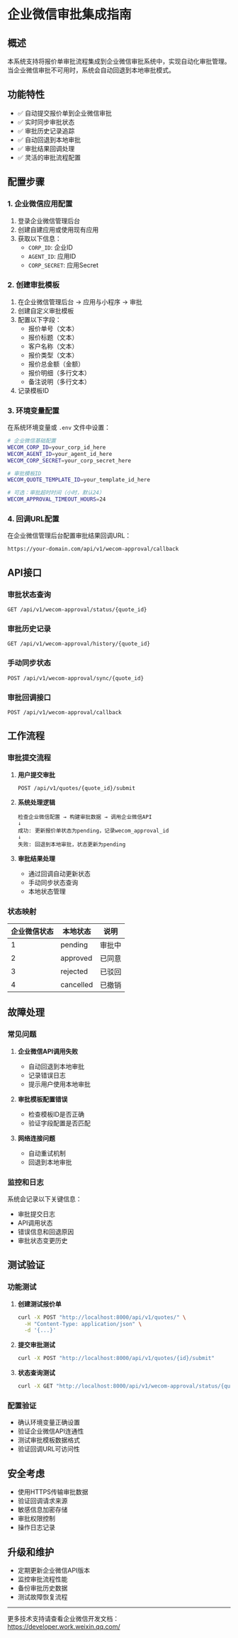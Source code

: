 # 企业微信审批集成指南

## 概述

本系统支持将报价单审批流程集成到企业微信审批系统中，实现自动化审批管理。当企业微信审批不可用时，系统会自动回退到本地审批模式。

## 功能特性

- ✅ 自动提交报价单到企业微信审批
- ✅ 实时同步审批状态
- ✅ 审批历史记录追踪
- ✅ 自动回退到本地审批
- ✅ 审批结果回调处理
- ✅ 灵活的审批流程配置

## 配置步骤

### 1. 企业微信应用配置

1. 登录企业微信管理后台
2. 创建自建应用或使用现有应用
3. 获取以下信息：
   - `CORP_ID`: 企业ID
   - `AGENT_ID`: 应用ID
   - `CORP_SECRET`: 应用Secret

### 2. 创建审批模板

1. 在企业微信管理后台 → 应用与小程序 → 审批
2. 创建自定义审批模板
3. 配置以下字段：
   - 报价单号（文本）
   - 报价标题（文本）
   - 客户名称（文本）
   - 报价类型（文本）
   - 报价总金额（金额）
   - 报价明细（多行文本）
   - 备注说明（多行文本）
4. 记录模板ID

### 3. 环境变量配置

在系统环境变量或 `.env` 文件中设置：

```bash
# 企业微信基础配置
WECOM_CORP_ID=your_corp_id_here
WECOM_AGENT_ID=your_agent_id_here  
WECOM_CORP_SECRET=your_corp_secret_here

# 审批模板ID
WECOM_QUOTE_TEMPLATE_ID=your_template_id_here

# 可选：审批超时时间（小时，默认24）
WECOM_APPROVAL_TIMEOUT_HOURS=24
```

### 4. 回调URL配置

在企业微信管理后台配置审批结果回调URL：
```
https://your-domain.com/api/v1/wecom-approval/callback
```

## API接口

### 审批状态查询
```http
GET /api/v1/wecom-approval/status/{quote_id}
```

### 审批历史记录
```http
GET /api/v1/wecom-approval/history/{quote_id}
```

### 手动同步状态
```http
POST /api/v1/wecom-approval/sync/{quote_id}
```

### 审批回调接口
```http
POST /api/v1/wecom-approval/callback
```

## 工作流程

### 审批提交流程

1. **用户提交审批**
   ```http
   POST /api/v1/quotes/{quote_id}/submit
   ```

2. **系统处理逻辑**
   ```
   检查企业微信配置 → 构建审批数据 → 调用企业微信API
   ↓
   成功: 更新报价单状态为pending，记录wecom_approval_id
   ↓
   失败: 回退到本地审批，状态更新为pending
   ```

3. **审批结果处理**
   - 通过回调自动更新状态
   - 手动同步状态查询
   - 本地状态管理

### 状态映射

| 企业微信状态 | 本地状态 | 说明 |
|-------------|---------|------|
| 1 | pending | 审批中 |
| 2 | approved | 已同意 |
| 3 | rejected | 已驳回 |
| 4 | cancelled | 已撤销 |

## 故障处理

### 常见问题

1. **企业微信API调用失败**
   - 自动回退到本地审批
   - 记录错误日志
   - 提示用户使用本地审批

2. **审批模板配置错误**
   - 检查模板ID是否正确
   - 验证字段配置是否匹配

3. **网络连接问题**
   - 自动重试机制
   - 回退到本地审批

### 监控和日志

系统会记录以下关键信息：
- 审批提交日志
- API调用状态
- 错误信息和回退原因
- 审批状态变更历史

## 测试验证

### 功能测试

1. **创建测试报价单**
   ```bash
   curl -X POST "http://localhost:8000/api/v1/quotes/" \
     -H "Content-Type: application/json" \
     -d '{...}'
   ```

2. **提交审批测试**
   ```bash
   curl -X POST "http://localhost:8000/api/v1/quotes/{id}/submit"
   ```

3. **状态查询测试**
   ```bash
   curl -X GET "http://localhost:8000/api/v1/wecom-approval/status/{quote_id}"
   ```

### 配置验证

- 确认环境变量正确设置
- 验证企业微信API连通性
- 测试审批模板数据格式
- 验证回调URL可访问性

## 安全考虑

- 使用HTTPS传输审批数据
- 验证回调请求来源
- 敏感信息加密存储
- 审批权限控制
- 操作日志记录

## 升级和维护

- 定期更新企业微信API版本
- 监控审批流程性能
- 备份审批历史数据
- 测试故障恢复流程

---

更多技术支持请查看企业微信开发文档：https://developer.work.weixin.qq.com/